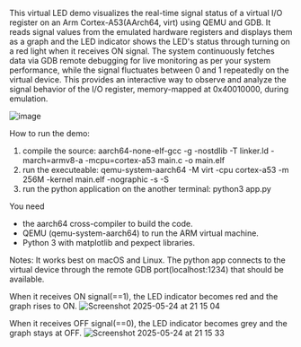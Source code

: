 This virtual LED demo visualizes the real-time signal status of a virtual I/O register on an Arm Cortex-A53(AArch64, virt) using QEMU and GDB.
It reads signal values from the emulated hardware registers and displays them as a graph and the LED indicator shows the LED's status through turning on a red light when it receives ON signal.
The system continuously fetches data via GDB remote debugging for live monitoring as per your system performance, while the signal fluctuates between 0 and 1 repeatedly on the virtual device.
This provides an interactive way to observe and analyze the signal behavior of the I/O register, memory-mapped at 0x40010000, during emulation.

![image](https://github.com/user-attachments/assets/f7bbfc3c-9ba0-469d-b7a7-e8a75eb2fe53)


How to run the demo:
1. compile the source: aarch64-none-elf-gcc -g -nostdlib -T linker.ld -march=armv8-a -mcpu=cortex-a53 main.c -o main.elf
2. run the executeable: qemu-system-aarch64 -M virt -cpu cortex-a53 -m 256M -kernel main.elf -nographic -s -S
3. run the python application on the another terminal: python3 app.py

You need 
- the aarch64 cross-compiler to build the code.
- QEMU (qemu-system-aarch64) to run the ARM virtual machine.
- Python 3 with matplotlib and pexpect libraries.

Notes:
It works best on macOS and Linux.
The python app connects to the virtual device through the remote GDB port(localhost:1234) that should be available.
   

When it receives ON signal(==1), the LED indicator becomes red and the graph rises to ON.
![Screenshot 2025-05-24 at 21 15 04](https://github.com/user-attachments/assets/eb17fbf4-89ec-4a54-92d4-8dbb17feef10)

When it receives OFF signal(==0), the LED indicator becomes grey and the graph stays at OFF.
![Screenshot 2025-05-24 at 21 15 33](https://github.com/user-attachments/assets/af77149b-9905-47c1-8cd1-af30b33a3b8c)



